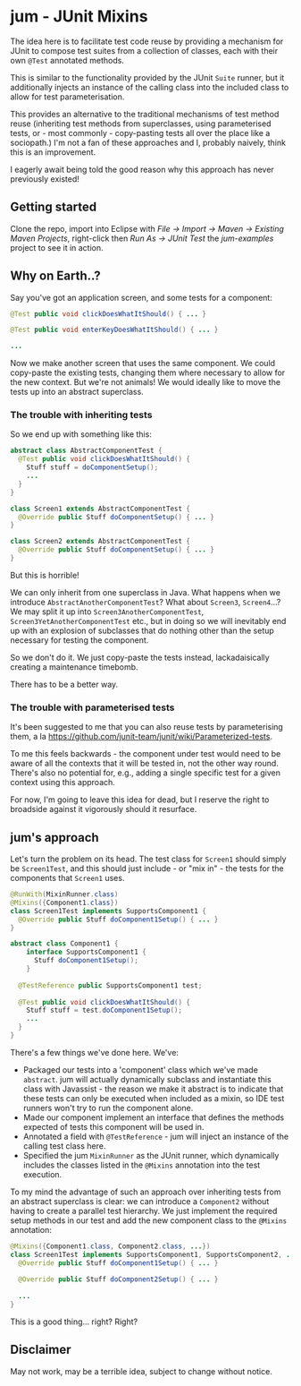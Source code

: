 # jum - JUnit Mixins

The idea here is to facilitate test code reuse by providing a mechanism for JUnit to compose test suites from a collection of classes, each with their own `@Test` annotated methods.

This is similar to the functionality provided by the JUnit `Suite` runner, but it additionally injects an instance of the calling class into the included class to allow for test parameterisation.

This provides an alternative to the traditional mechanisms of test method reuse (inheriting test methods from superclasses, using parameterised tests, or - most commonly - copy-pasting tests all over the place like a sociopath.) I'm not a fan of these approaches and I, probably naively, think this is an improvement.

I eagerly await being told the good reason why this approach has never previously existed!

## Getting started

Clone the repo, import into Eclipse with _File -> Import -> Maven -> Existing Maven Projects_, right-click then _Run As -> JUnit Test_ the _jum-examples_ project to see it in action.

## Why on Earth..?

Say you've got an application screen, and some tests for a component:

```java
@Test public void clickDoesWhatItShould() { ... }

@Test public void enterKeyDoesWhatItShould() { ... }

...
```

Now we make another screen that uses the same component. We could copy-paste the existing tests, changing them where necessary to allow for the new context. But we're not animals! We would ideally like to move the tests up into an abstract superclass.

### The trouble with inheriting tests

So we end up with something like this:

```java
abstract class AbstractComponentTest {
  @Test public void clickDoesWhatItShould() {
    Stuff stuff = doComponentSetup();
    ...
  }
}

class Screen1 extends AbstractComponentTest {
  @Override public Stuff doComponentSetup() { ... }
}

class Screen2 extends AbstractComponentTest {
  @Override public Stuff doComponentSetup() { ... }
}
```

But this is horrible!

We can only inherit from one superclass in Java. What happens when we introduce `AbstractAnotherComponentTest`? What about `Screen3`, `Screen4`...? We may split it up into `Screen3AnotherComponentTest`, `Screen3YetAnotherComponentTest` etc., but in doing so we will inevitably end up with an explosion of subclasses that do nothing other than the setup necessary for testing the component.

So we don't do it. We just copy-paste the tests instead, lackadaisically creating a maintenance timebomb.

There has to be a better way.

### The trouble with parameterised tests

It's been suggested to me that you can also reuse tests by parameterising them, a la https://github.com/junit-team/junit/wiki/Parameterized-tests.

To me this feels backwards - the component under test would need to be aware of all the contexts that it will be tested in, not the other way round. There's also no potential for, e.g., adding a single specific test for a given context using this approach.

For now, I'm going to leave this idea for dead, but I reserve the right to broadside against it vigorously should it resurface.

## jum's approach

Let's turn the problem on its head. The test class for `Screen1` should simply be `Screen1Test`, and this should just include - or "mix in" - the tests for the components that `Screen1` uses.

```java
@RunWith(MixinRunner.class)
@Mixins({Component1.class})
class Screen1Test implements SupportsComponent1 {
  @Override public Stuff doComponent1Setup() { ... }
}

abstract class Component1 {
	interface SupportsComponent1 {
	  Stuff doComponent1Setup();
	}
  
  @TestReference public SupportsComponent1 test;
  
  @Test public void clickDoesWhatItShould() {
    Stuff stuff = test.doComponent1Setup();
    ...
  }
}
```

There's a few things we've done here. We've:

* Packaged our tests into a 'component' class which we've made `abstract`. jum will actually dynamically subclass and instantiate this class with Javassist - the reason we make it abstract is to indicate that these tests can only be executed when included as a mixin, so IDE test runners won't try to run the component alone.
* Made our component implement an interface that defines the methods expected of tests this component will be used in.
* Annotated a field with `@TestReference` - jum will inject an instance of the calling test class here.
* Specified the jum `MixinRunner` as the JUnit runner, which dynamically includes the classes listed in the `@Mixins` annotation into the test execution.

To my mind the advantage of such an approach over inheriting tests from an abstract superclass is clear: we can introduce a `Component2` without having to create a parallel test hierarchy. We just implement the required setup methods in our test and add the new component class to the `@Mixins` annotation:

```java
@Mixins({Component1.class, Component2.class, ...})
class Screen1Test implements SupportsComponent1, SupportsComponent2, ... {
  @Override public Stuff doComponent1Setup() { ... }
  
  @Override public Stuff doComponent2Setup() { ... }
  
  ...
}
```

This is a good thing... right? Right?

## Disclaimer

May not work, may be a terrible idea, subject to change without notice.
